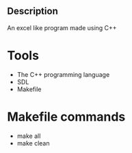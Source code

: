 ## Description
An excel like program made using C++

# Tools
* The C++ programming language
* SDL
* Makefile

# Makefile commands
* make all
* make clean
